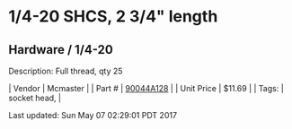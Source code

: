# 1/4-20 SHCS, 2 3/4" length
## Hardware / 1/4-20
Description: 	Full thread, qty 25 

| Vendor | Mcmaster | 
| Part # | [90044A128](https://www.mcmaster.com/#90044A128) | 
| Unit Price | $11.69 | 
| Tags: | socket head,  | 

Last updated: Sun May 07 02:29:01 PDT 2017